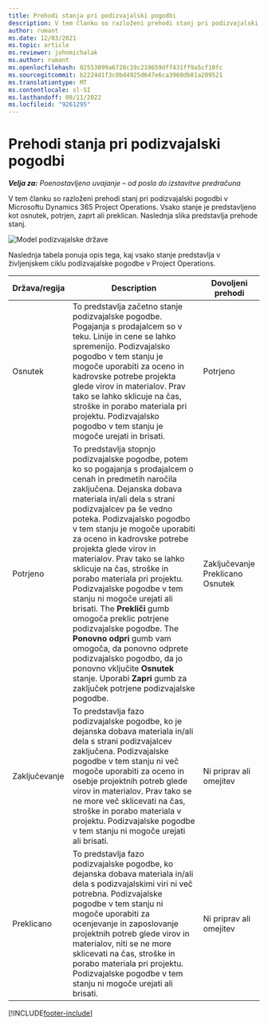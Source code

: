 ```yaml
---
title: Prehodi stanja pri podizvajalski pogodbi
description: V tem članku so razloženi prehodi stanj pri podizvajalski pogodbi v Microsoftu Dynamics 365 Project Operations ko je podizvajalska pogodba ustvarjena, izvedena in zaključena.
author: rumant
ms.date: 12/03/2021
ms.topic: article
ms.reviewer: johnmichalak
ms.author: rumant
ms.openlocfilehash: 02553099a6728c19c219659dff431ff9a5cf10fc
ms.sourcegitcommit: b2224d1f3c0bd4925d647e6ca3960db81a209521
ms.translationtype: MT
ms.contentlocale: sl-SI
ms.lasthandoff: 08/11/2022
ms.locfileid: "9261295"
---
```

# <a name="state-transitions-on-a-subcontract"></a>Prehodi stanja pri podizvajalski pogodbi 

_**Velja za:** Poenostavljeno uvajanje – od posla do izstavitve predračuna_

V tem članku so razloženi prehodi stanj pri podizvajalski pogodbi v Microsoftu Dynamics 365 Project Operations. Vsako stanje je predstavljeno kot osnutek, potrjen, zaprt ali preklican. Naslednja slika predstavlja prehode stanj.

![Model podizvajalske države](../media/SubconStates.png)  

Naslednja tabela ponuja opis tega, kaj vsako stanje predstavlja v življenjskem ciklu podizvajalske pogodbe v Project Operations.

| Država/regija | Description | Dovoljeni prehodi |
| --- | --- | --- |
| Osnutek | To predstavlja začetno stanje podizvajalske pogodbe. Pogajanja s prodajalcem so v teku. Linije in cene se lahko spremenijo. Podizvajalsko pogodbo v tem stanju je mogoče uporabiti za oceno in kadrovske potrebe projekta glede virov in materialov. Prav tako se lahko sklicuje na čas, stroške in porabo materiala pri projektu. Podizvajalsko pogodbo v tem stanju je mogoče urejati in brisati. | Potrjeno |
| Potrjeno | To predstavlja stopnjo podizvajalske pogodbe, potem ko so pogajanja s prodajalcem o cenah in predmetih naročila zaključena. Dejanska dobava materiala in/ali dela s strani podizvajalcev pa še vedno poteka. Podizvajalsko pogodbo v tem stanju je mogoče uporabiti za oceno in kadrovske potrebe projekta glede virov in materialov. Prav tako se lahko sklicuje na čas, stroške in porabo materiala pri projektu. Podizvajalske pogodbe v tem stanju ni mogoče urejati ali brisati. The **Prekliči** gumb omogoča preklic potrjene podizvajalske pogodbe. The **Ponovno odpri** gumb vam omogoča, da ponovno odprete podizvajalsko pogodbo, da jo ponovno vključite **Osnutek** stanje. Uporabi **Zapri** gumb za zaključek potrjene podizvajalske pogodbe. | Zaključevanje <br> Preklicano <br> Osnutek |
| Zaključevanje | To predstavlja fazo podizvajalske pogodbe, ko je dejanska dobava materiala in/ali dela s strani podizvajalcev zaključena. Podizvajalske pogodbe v tem stanju ni več mogoče uporabiti za oceno in osebje projektnih potreb glede virov in materialov. Prav tako se ne more več sklicevati na čas, stroške in porabo materiala v projektu. Podizvajalske pogodbe v tem stanju ni mogoče urejati ali brisati. | Ni priprav ali omejitev |
| Preklicano | To predstavlja fazo podizvajalske pogodbe, ko dejanska dobava materiala in/ali dela s podizvajalskimi viri ni več potrebna. Podizvajalske pogodbe v tem stanju ni mogoče uporabiti za ocenjevanje in zaposlovanje projektnih potreb glede virov in materialov, niti se ne more sklicevati na čas, stroške in porabo materiala pri projektu. Podizvajalske pogodbe v tem stanju ni mogoče urejati ali brisati. | Ni priprav ali omejitev |


[!INCLUDE[footer-include](../../includes/footer-banner.md)]
